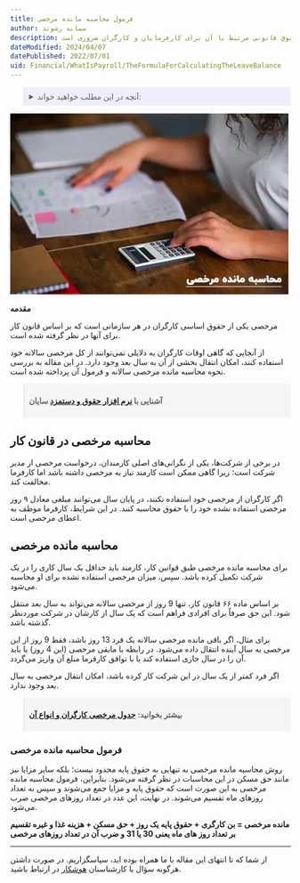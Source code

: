 ```yaml
---
title: فرمول محاسبه مانده مرخصی
author: سمانه رشوند
description: مبلغ مرخصی مانده بر اساس حقوق و مزایای دریافتی کارگر و با استفاده از فرمول ارائه شده در این مقاله محاسبه می‌شود. آگاهی از فرمول محاسبه مانده مرخصی و حقوق قانونی مرتبط با آن برای کارفرمایان و کارگران ضروری است.
dateModified: 2024/04/07
datePublished: 2022/07/01
uid: Financial/WhatIsPayroll/TheFormulaForCalculatingTheLeaveBalance
---
```

<blockquote style="background-color:#eeeefc; padding:0.5rem">
<details>
  <summary>آنچه در این مطلب خواهید خواند:</summary>
  <ul>
    <li>محاسبه مرخصی در قانون کار</li>
    <li>محاسبه مانده مرخصی</li>
    <li>فرمول محاسبه مانده مرخصی</li>
  </ul>
</details>

</blockquote>

![محاسبه مانده مرخصی](./Images/LeaveCalculation.webp)

**مقدمه**

مرخصی یکی از حقوق اساسی کارگران در هر سازمانی است که بر اساس قانون کار برای آنها در نظر گرفته شده است.

از آنجایی که گاهی اوقات کارگران به دلایلی نمی‌توانند از کل مرخصی سالانه خود استفاده کنند، امکان انتقال بخشی از آن به سال بعد وجود دارد. در این مقاله به بررسی نحوه محاسبه مانده مرخصی سالانه و فرمول آن پرداخته شده است. 

<blockquote style="background-color:#f5f5f5; padding:0.5rem">
<p><strong>آشنایی با <a href="https://www.hooshkar.com/Software/Sayan/Module/Payroll" target="_blank">نرم افزار حقوق و دستمزد</a> سایان</strong></p></blockquote>


## محاسبه مرخصی در قانون کار

در برخی از شرکت‌ها، یکی از نگرانی‌های اصلی کارمندان، درخواست مرخصی از مدیر شرکت است؛ زیرا گاهی ممکن است کارمند نیاز به مرخصی داشته باشد اما کارفرما مخالفت کند.

اگر کارگران از مرخصی خود استفاده نکنند، در پایان سال می‌توانند مبلغی معادل ۹ روز مرخصی استفاده نشده خود را با حقوق محاسبه کنند. در این شرایط، کارفرما موظف به اعطای مرخصی است.

## محاسبه مانده مرخصی

برای محاسبه مانده مرخصی طبق قوانین کار، کارمند باید حداقل یک سال کاری را در یک شرکت تکمیل کرده باشد. سپس، میزان مرخصی استفاده نشده برای او محاسبه می‌شود.

بر اساس ماده ۶۶ قانون کار، تنها 9 روز از مرخصی سالانه می‌تواند به سال بعد منتقل شود. این حق صرفاً برای افرادی فراهم است که یک سال از کارشان در شرکت موردنظر گذشته باشد.

برای مثال، اگر باقی مانده مرخصی سالانه یک فرد 13 روز باشد، فقط 9 روز از این مرخصی به سال آینده انتقال داده می‌شود. در رابطه با مابقی مرخصی (این 4 روز) یا باید آن را در سال جاری استفاده کند یا با توافق کارفرما مبلغ آن  واریز می‌گردد.

اگر فرد کمتر از یک سال در این شرکت کار کرده باشد، امکان انتقال مرخصی به سال بعد وجود ندارد. 

<blockquote style="background-color:#f5f5f5; padding:0.5rem">
<p><strong>بیشتر بخوانید: <a href="https://www.hooshkar.com/Software/Sayan/Module/Payroll" target="_blank">جدول مرخصی کارگران و انواع آن</a></strong></p></blockquote>

### فرمول محاسبه مانده مرخصی

روش محاسبه مانده مرخصی به تنهایی به حقوق پایه محدود نیست؛ بلکه سایر مزایا نیز مانند حق مسکن در این محاسبات در نظر گرفته می‌شود. بنابراین، فرمول محاسبه مانده مرخصی به این صورت است که حقوق پایه و مزایا جمع می‌شوند و سپس به تعداد روزهای ماه تقسیم می‌شوند. در نهایت، این عدد در تعداد روزهای مرخصی ضرب می‌شود.

**مانده مرخصی = بن کارگری + حقوق پایه یک روز + حق مسکن + هزینه غذا و غیره تقسیم بر تعداد روز های ماه یعنی 30 یا 31 و ضرب آن در تعداد روزهای مرخصی**

---

از شما که تا انتهای این مقاله با ما همراه بوده اید، سپاسگزاریم. در صورت داشتن هرگونه سؤال با کارشناسنان <a href="https://www.hooshkar.com" target="_blank">هوشکار</a> در ارتباط باشید.